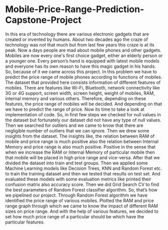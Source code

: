 # Mobile-Price-Range-Prediction-Capstone-Project
In this era of technology there are various electronic gadgets that are created or invented by humans.
About two decades ago the craze of technology was not that much but from last few years this craze
is at its peak. Now a days people are mad about mobile phones and other gadgets. Mobiles are now
every one's first choice gadget, either an elderly person or a younger one. Every person’s hand is
equipped with latest mobile models and everyone has its own reason to have this magic gadget in his
hands.
So, because of it we came across this project. In this problem we have to predict the price range of
mobile phones according to functions of mobiles. The dataset that provided here consists information
of different features of mobiles. There are features like Wi-Fi, Bluetooth, network connectivity like 3G
or 4G support, screen width, screen height, weight of mobiles, RAM, internal memory and various
others. Therefore, depending on these features, the price range of mobiles will be decided. And
depending on that we have to predict the range of price.
Now its time to take a look at implementation of code. So, in first few steps we checked for null values
in the dataset but fortunately our dataset did not have any type of null values. Then we searched for
outliers and we came to know that there are negligible number of outliers that we can ignore.
Then we drew some insights from the dataset. The insights like, the relation between RAM of mobile
and price range is much positive also the relation between Internal Memory and price range is also
much positive. Positive in the sense that when we increase the RAM or Internal Memory of particular
mobile then that mobile will be placed in high price range and vice-versa.
After that we divided the dataset into train and test groups. Then we applied some Machine Learning
models like Decision Trees, KNN and Random Forest etc. to train the training dataset and then we
tested that results on test set. And evaluated these models with some evaluation metrics like printed
their confusion matrix also accuracy score. Then we did Grid Search CV to find the best parameters of
Random Forest classifier algorithm. So, that’s how we pipelined our project.
Through Random Forest algorithm we have identified the price range of various mobiles. Plotted the
RAM and price range graph through which we came to know the impact of different RAM sizes on
price range. And with the help of various features, we decided to set how much price range of a
particular should be which have the particular features.
